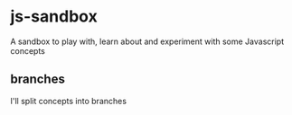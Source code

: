 # js-sandbox

A sandbox to play with, learn about and experiment with some Javascript concepts

## branches

I'll split concepts into branches
